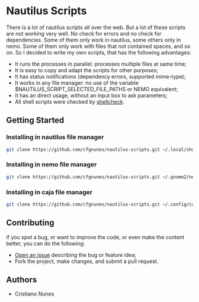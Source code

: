 # Nautilus Scripts

There is a lot of nautilus scripts all over the web.
But a lot of these scripts are not working very well.
No check for errors and no check for dependencies.
Some of them only work in nautilus, some others only in nemo.
Some of them only work with files that not contained spaces, and so on.
So I decided to write my own scripts, that has the following advantages:

- It runs the processes in parallel: processes multiple files at same time;
- It is easy to copy and adapt the scripts for other purposes;
- It has status notifications (dependency errors, supported mime-type);
- It works in any file manager: no use of the variable \$NAUTILUS_SCRIPT_SELECTED_FILE_PATHS or NEMO equivalent;
- It has an direct usage, without an input box to ask parameters;
- All shell scripts were checked by [shellcheck](https://github.com/koalaman/shellcheck).

## Getting Started

### Installing in nautilus file manager

```sh
git clone https://github.com/cfgnunes/nautilus-scripts.git ~/.local/share/nautilus/scripts
```

### Installing in nemo file manager

```sh
git clone https://github.com/cfgnunes/nautilus-scripts.git ~/.gnome2/nemo-scripts/scripts
```

### Installing in caja file manager

```sh
git clone https://github.com/cfgnunes/nautilus-scripts.git ~/.config/caja/scripts/scripts
```

## Contributing

If you spot a bug, or want to improve the code, or even make the content better, you can do the following:

- [Open an issue](https://github.com/cfgnunes/nautilus-scripts/issues/new)
  describing the bug or feature idea;
- Fork the project, make changes, and submit a pull request.

## Authors

- Cristiano Nunes

